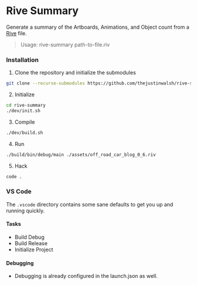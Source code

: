 # Rive Summary

Generate a summary of the Artboards, Animations, and Object count from a [Rive](https://rive.app/) file.

> Usage: rive-summary path-to-file.riv

### Installation
1. Clone the repository and initialize the submodules
```bash
git clone --recurse-submodules https://github.com/thejustinwalsh/rive-summary
```

2. Initialize
```bash
cd rive-summary
./dev/init.sh
```

3. Compile
```bash
./dev/build.sh
```

4. Run
```bash
./build/bin/debug/main ./assets/off_road_car_blog_0_6.riv
```

5. Hack
```bash
code .
```

### VS Code

 The `.vscode` directory contains some sane defaults to get you up and running quickly.

#### Tasks
 - Build Debug
 - Build Release
 - Initialize Project

 #### Debugging
 - Debugging is already configured in the launch.json as well.
